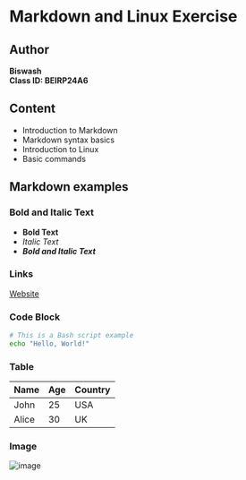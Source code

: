 # Markdown and Linux Exercise

## Author
**Biswash**  
**Class ID: BEIRP24A6**

## Content
- Introduction to Markdown
- Markdown syntax basics
- Introduction to Linux
- Basic commands

## Markdown examples

### Bold and Italic Text
- **Bold Text**
- *Italic Text*
- ***Bold and Italic Text***

### Links
[Website](https://www.google.com)

### Code Block
```bash
# This is a Bash script example
echo "Hello, World!"
```

### Table
| Name  | Age | Country |
|-------|-----|---------|
| John  | 25  | USA     |
| Alice | 30  | UK      |

### Image
![image](https://gratisography.com/wp-content/uploads/2024/11/gratisography-augmented-reality-800x525.jpg)

